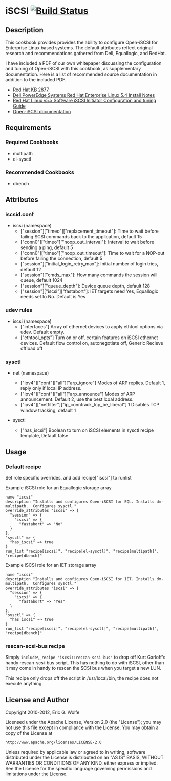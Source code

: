 # iSCSI [![Build Status](https://secure.travis-ci.org/atomic-penguin/cookbook-iscsi.png?branch=master)](http://travis-ci.org/atomic-penguin/iscsi)

## Description

  This cookbook provides provides the ability to configure Open-iSCSI for
Enterprise Linux based systems.  The default attributes reflect original
research and recommendations gathered from Dell, Equallogic, and RedHat.

  I have included a PDF of our own whitepaper discussing the configuration
and tuning of Open-iSCSI with this cookbook, as supplementary documentation.
Here is a list of recommended source documentation in addition to the
included PDF.

  * [Red Hat KB 2877](https://access.redhat.com/kb/docs/DOC-2877)
  * [Dell PowerEdge Systems Red Hat Enterprise Linux 5.4 Install Notes](http://support.dell.com/support/edocs/software/rhel_mn/rhel5_4/iig_en.pdf)
  * [Red Hat Linux v5.x Software iSCSI Initiator Configuration and tuning Guide](http://www.equallogic.com/resourcecenter/assetview.aspx?id=8727)
  * [Open-iSCSI documentation](http://www.open-iscsi.org/index.html#docs)


## Requirements

### Required Cookbooks

  * multipath 
  * el-sysctl

### Recommended Cookbooks

  * dbench

## Attributes

### iscsid.conf

  * iscsi (namespace)
    - ["session"]["timeo"]["replacement\_timeout"]: Time to wait before failing SCSI commands back to the application, default 15
    - ["conn0"]["timeo"]["noop\_out\_interval"]: Interval to wait before sending a ping, default 5
    - ["conn0"]["timeo"]["noop\_out\_timeout"]: Time to wait for a NOP-out before failing the connection, default 5
    - ["session"]["initial\_login\_retry\_max"]: Initial number of login tries, default 12
    - ["session"]["cmds_max"]: How many commands the session will queue, default 1024
    - ["session"]["queue_depth"]: Device queue depth, default 128
    - ["session"]["iscsi"]["fastabort"]: IET targets need Yes, Equallogic needs set to No. Default is Yes

### udev rules

  * iscsi (namespace)
    - ["interfaces"] Array of ethernet devices to apply ethtool options via udev. Default empty.
    - ["ethtool\_opts"] Turn on or off, certain features on iSCSI ethernet devices.
        Default flow control on, autonegotiate off, Generic Recieve offload off

### sysctl

  * net (namespace)
    - ["ipv4"]["conf"]["all"]["arp_ignore"] Modes of ARP replies. Default 1, reply only if local IP address.
    - ["ipv4"]["conf"]["all"]["arp_announce"] Modes of ARP announcement. Default 2, use the best lcoal address.
    - ["ipv4"]["netfilter"]["ip\_conntrack\_tcp\_be\_liberal"] 1 Disables TCP window tracking, default 1

  * sysctl
    - ["has\_iscsi"] Boolean to turn on iSCSI elements in sysctl recipe template, Default false

## Usage

### Default recipe

  Set role specific overrides, and add recipe["iscsi"] to runlist

Example iSCSI role for an Equallogic storage array

```
name "iscsi"
description "Installs and configures Open-iSCSI for EQL. Installs dm-multipath.  Configures sysctl."
override_attributes "iscsi" => {
  "session" => {
    "iscsi" => {
      "fastabort" => "No"
  }
},
"sysctl" => {
  "has_iscsi" => true
}
run_list "recipe[iscsi]", "recipe[el-sysctl]", "recipe[multipath]", "recipe[dbench]"
```

Example iSCSI role for an IET storage array

```
name "iscsi"
description "Installs and configures Open-iSCSI for IET. Installs dm-multipath.  Configures sysctl."
override_attributes "iscsi" => {
  "session" => {
    "iscsi" => {
      "fastabort" => "Yes"
  }
},
"sysctl" => {
  "has_iscsi" => true
}
run_list "recipe[iscsi]", "recipe[el-sysctl]", "recipe[multipath]", "recipe[dbench]"
```

### rescan-scsi-bus recipe

Simply `include\_recipe "iscsi::rescan-scsi-bus"` to drop off Kurt Garloff's
handy rescan-scsi-bus script.  This has nothing to do with iSCSI, other than
it may come in handy to rescan the SCSI bus when you target a new LUN.

This recipe only drops off the script in /usr/local/bin, the recipe does not
execute anything.

## License and Author 

Copyright 2010-2012, Eric G. Wolfe

Licensed under the Apache License, Version 2.0 (the "License");
you may not use this file except in compliance with the License.
You may obtain a copy of the License at

    http://www.apache.org/licenses/LICENSE-2.0

Unless required by applicable law or agreed to in writing, software
distributed under the License is distributed on an "AS IS" BASIS,
WITHOUT WARRANTIES OR CONDITIONS OF ANY KIND, either express or implied.
See the License for the specific language governing permissions and
limitations under the License.
